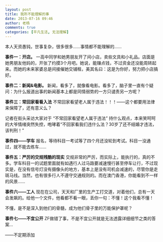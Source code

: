 ```yaml
---
layout: post
title: 我所不能理解的事
date: 2013-07-16 09:46
author: 老杨
comments: true
categories: [平凡生活, 无法理解]
---
```

本人天资愚钝，世事复杂，很多很多……事情都不能理解的……

<strong>事件一：开店。</strong>
一高中同学和她男朋友开了间小店，卖些文具和小礼品。店面是她男朋友他妈的，开张了约摸3个月吧。她说，能赚点钱，不过资金还没能周转起来。而她的未来家婆总是间接催她交铺租，美其名曰：这是为你好，努力把小店搞好。


<!--more-->


<strong>事件二：新闻&amp;电影。</strong>
新闻，看多了，就像看电影。看多了，脑子里一直有个疑问：为什么报道出事的新闻基本上都是同情弱势的一方只谴责另一方呢？

<strong>事件三：常回家看看入法</strong>
不常回家看望老人属于违法！！！——这个都要用法律来保障了，还有意义么？

记者在街头采访大家对于 “不常回家看望老人属于违法” 持什么观点，本来笑呵呵的大爷情绪突然失控，咆哮着“不回家看我们违什么法？30岁了还不结婚才违法，该判刑！”

<strong>事件四——学车</strong>
报名，等待科目一考试等了四个月还没轮到考试。科目一没通过，就不能去练车……

<strong>事件五：严厉的交规残酷的现实</strong>
交规非常的严厉，而实际上，能执行的，真的不多。学车科目一的试题里面就有如遇行人过马路要减速慢行甚至停车让行，不过现实是，在没有信号灯没有摄像头的地方，基本上是没有司机会减速的，尽管你是走斑马线。当然，也有很多行人不遵守交通规则的。而在澳门香港，你能看到不一样的风景……

<strong>事件六——工人</strong>
现在在公司，天天和厂里的生产工打交道，对着他们，总有一天会发飙的。给他一个文件，他看都不看一眼，丢你一句：不懂！这个我看不懂！

不懂，是不是深入到他们的骨髓，成为他们骨子里的万能保护罩呢？

<strong>事件七——不宜公开</strong>
ZF做错了事，不是不宜公开就是无法透露详细细节之类的答案…

——不定期添加
